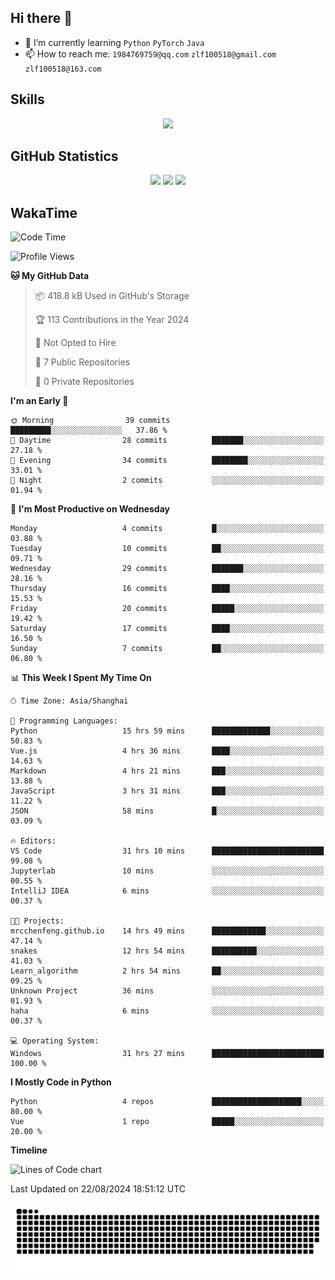 ## Hi there 👋

- 🌱 I’m currently learning `Python` `PyTorch` `Java`
- 📫 How to reach me: `1984769759@qq.com` `zlf100518@gmail.com` `zlf100518@163.com`

## Skills
<div align="center"> <img src="https://skillicons.dev/icons?i=python,linux,git,github,html,css,js" /> </div>

## GitHub Statistics

<div align="center">
  <img src="https://github-readme-stats.vercel.app/api?username=mrcchenfeng&show_icons=true&theme=tokyonight" />
  <img src="https://github-readme-stats.vercel.app/api/top-langs/?username=mrcchenfeng&show_icons=true&theme=tokyonight" />
  <img src="https://github-readme-activity-graph.vercel.app/graph?username=mrcchenfeng&theme=xcode" />
</div>

## WakaTime

<!--START_SECTION:waka-->
![Code Time](http://img.shields.io/badge/Code%20Time-37%20hrs%2025%20mins-blue)

![Profile Views](http://img.shields.io/badge/Profile%20Views-1-blue)

**🐱 My GitHub Data** 

> 📦 418.8 kB Used in GitHub's Storage 
 > 
> 🏆 113 Contributions in the Year 2024
 > 
> 🚫 Not Opted to Hire
 > 
> 📜 7 Public Repositories 
 > 
> 🔑 0 Private Repositories 
 > 
**I'm an Early 🐤** 

```text
🌞 Morning                39 commits          █████████░░░░░░░░░░░░░░░░   37.86 % 
🌆 Daytime                28 commits          ███████░░░░░░░░░░░░░░░░░░   27.18 % 
🌃 Evening                34 commits          ████████░░░░░░░░░░░░░░░░░   33.01 % 
🌙 Night                  2 commits           ░░░░░░░░░░░░░░░░░░░░░░░░░   01.94 % 
```
📅 **I'm Most Productive on Wednesday** 

```text
Monday                   4 commits           █░░░░░░░░░░░░░░░░░░░░░░░░   03.88 % 
Tuesday                  10 commits          ██░░░░░░░░░░░░░░░░░░░░░░░   09.71 % 
Wednesday                29 commits          ███████░░░░░░░░░░░░░░░░░░   28.16 % 
Thursday                 16 commits          ████░░░░░░░░░░░░░░░░░░░░░   15.53 % 
Friday                   20 commits          █████░░░░░░░░░░░░░░░░░░░░   19.42 % 
Saturday                 17 commits          ████░░░░░░░░░░░░░░░░░░░░░   16.50 % 
Sunday                   7 commits           ██░░░░░░░░░░░░░░░░░░░░░░░   06.80 % 
```


📊 **This Week I Spent My Time On** 

```text
🕑︎ Time Zone: Asia/Shanghai

💬 Programming Languages: 
Python                   15 hrs 59 mins      █████████████░░░░░░░░░░░░   50.83 % 
Vue.js                   4 hrs 36 mins       ████░░░░░░░░░░░░░░░░░░░░░   14.63 % 
Markdown                 4 hrs 21 mins       ███░░░░░░░░░░░░░░░░░░░░░░   13.88 % 
JavaScript               3 hrs 31 mins       ███░░░░░░░░░░░░░░░░░░░░░░   11.22 % 
JSON                     58 mins             █░░░░░░░░░░░░░░░░░░░░░░░░   03.09 % 

🔥 Editors: 
VS Code                  31 hrs 10 mins      █████████████████████████   99.08 % 
Jupyterlab               10 mins             ░░░░░░░░░░░░░░░░░░░░░░░░░   00.55 % 
IntelliJ IDEA            6 mins              ░░░░░░░░░░░░░░░░░░░░░░░░░   00.37 % 

🐱‍💻 Projects: 
mrcchenfeng.github.io    14 hrs 49 mins      ████████████░░░░░░░░░░░░░   47.14 % 
snakes                   12 hrs 54 mins      ██████████░░░░░░░░░░░░░░░   41.03 % 
Learn_algorithm          2 hrs 54 mins       ██░░░░░░░░░░░░░░░░░░░░░░░   09.25 % 
Unknown Project          36 mins             ░░░░░░░░░░░░░░░░░░░░░░░░░   01.93 % 
haha                     6 mins              ░░░░░░░░░░░░░░░░░░░░░░░░░   00.37 % 

💻 Operating System: 
Windows                  31 hrs 27 mins      █████████████████████████   100.00 % 
```

**I Mostly Code in Python** 

```text
Python                   4 repos             ████████████████████░░░░░   80.00 % 
Vue                      1 repo              █████░░░░░░░░░░░░░░░░░░░░   20.00 % 
```



**Timeline**

![Lines of Code chart](https://raw.githubusercontent.com/mrcchenfeng/mrcchenfeng/main/assets/bar_graph.png)


 Last Updated on 22/08/2024 18:51:12 UTC
<!--END_SECTION:waka-->

<div align="center"><img src="./assets/github-snake-dark.svg" /></div>
